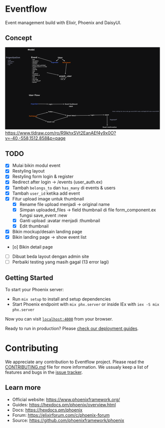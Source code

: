 # Eventflow

Event management build with Elixir, Phoenix and DaisyUI.

## Concept

![schema](./schema.png)
https://www.tldraw.com/ro/R9khxSVt2EanAEf4y9x0O?v=-40,-558,1512,858&p=page

## TODO

- [x] Mulai bikin modul event
- [x] Restyling layout
- [x] Restyling form login & register
- [x] Redirect after login -> /events (user_auth.ex)
- [x] Tambah `belongs_to` dan `has_many` di events & users
- [x] Tambah `user_id` ketika add event
- [x] Fitur upload image untuk thumbnail
  - [x] Rename file upload menjadi -> original name
  - [x] Simpan uploaded_files -> field thumbnail di file form_component.ex fungsi save_event :new
  - [x] Ganti upload :avatar menjadi :thumbnail
  - [x] Edit thumbnail
- [x] Bikin mockup/desain landing page
- [x] Bikin landing page -> show event list
- [o] Bikin detail page
- [ ] Dibuat beda layout dengan admin site
- [ ] Perbaiki testing yang masih gagal (13 error lagi)

## Getting Started

To start your Phoenix server:

- Run `mix setup` to install and setup dependencies
- Start Phoenix endpoint with `mix phx.server` or inside IEx with `iex -S mix phx.server`

Now you can visit [`localhost:4000`](http://localhost:4000) from your browser.

Ready to run in production? Please [check our deployment guides](https://hexdocs.pm/phoenix/deployment.html).

# Contributing

We appreciate any contribution to Eventflow project. Please read the [CONTRIBUTING.md](CONTRIBUTING.md) file for more information. We ussualy keep a list of features and bugs in the [issue tracker](https://github.com/rizafahmi/eventflow/issues/).

## Learn more

- Official website: https://www.phoenixframework.org/
- Guides: https://hexdocs.pm/phoenix/overview.html
- Docs: https://hexdocs.pm/phoenix
- Forum: https://elixirforum.com/c/phoenix-forum
- Source: https://github.com/phoenixframework/phoenix
